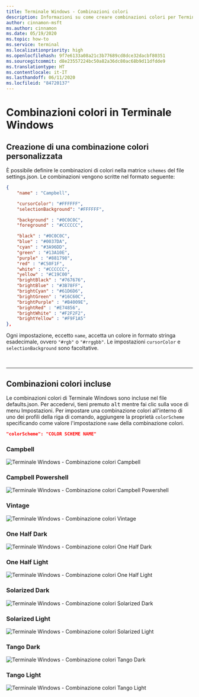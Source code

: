 ```yaml
---
title: Terminale Windows - Combinazioni colori
description: Informazioni su come creare combinazioni colori per Terminale Windows.
author: cinnamon-msft
ms.author: cinnamon
ms.date: 05/19/2020
ms.topic: how-to
ms.service: terminal
ms.localizationpriority: high
ms.openlocfilehash: 9f7e6133a08a21c3b77689cd8dce32dacbf80351
ms.sourcegitcommit: d8e23557224bc50a82a36dc80ac68b9d11dfdde9
ms.translationtype: HT
ms.contentlocale: it-IT
ms.lasthandoff: 06/11/2020
ms.locfileid: "84720137"
---
```

# <a name="color-schemes-in-windows-terminal"></a>Combinazioni colori in Terminale Windows

## <a name="creating-your-own-color-scheme"></a>Creazione di una combinazione colori personalizzata

È possibile definire le combinazioni di colori nella matrice `schemes` del file settings.json. Le combinazioni vengono scritte nel formato seguente:

```json
{
    "name" : "Campbell",

    "cursorColor": "#FFFFFF",
    "selectionBackground": "#FFFFFF",

    "background" : "#0C0C0C",
    "foreground" : "#CCCCCC",

    "black" : "#0C0C0C",
    "blue" : "#0037DA",
    "cyan" : "#3A96DD",
    "green" : "#13A10E",
    "purple" : "#881798",
    "red" : "#C50F1F",
    "white" : "#CCCCCC",
    "yellow" : "#C19C00",
    "brightBlack" : "#767676",
    "brightBlue" : "#3B78FF",
    "brightCyan" : "#61D6D6",
    "brightGreen" : "#16C60C",
    "brightPurple" : "#B4009E",
    "brightRed" : "#E74856",
    "brightWhite" : "#F2F2F2",
    "brightYellow" : "#F9F1A5"
},
```

Ogni impostazione, eccetto `name`, accetta un colore in formato stringa esadecimale, ovvero `"#rgb"` o `"#rrggbb"`. Le impostazioni `cursorColor` e `selectionBackground` sono facoltative.

<br />

___

## <a name="included-color-schemes"></a>Combinazioni colori incluse

Le combinazioni colori di Terminale Windows sono incluse nel file defaults.json. Per accedervi, tieni premuto <kbd>alt</kbd> mentre fai clic sulla voce di menu Impostazioni. Per impostare una combinazione colori all'interno di uno dei profili della riga di comando, aggiungere la proprietà `colorScheme` specificando come valore l'impostazione `name` della combinazione colori.

```json
"colorScheme": "COLOR SCHEME NAME"
```

### <a name="campbell"></a>Campbell

![Terminale Windows - Combinazione colori Campbell](./../images/campbell-color-scheme.png)

### <a name="campbell-powershell"></a>Campbell Powershell

![Terminale Windows - Combinazione colori Campbell Powershell](./../images/campbell-powershell-color-scheme.png)

### <a name="vintage"></a>Vintage

![Terminale Windows - Combinazione colori Vintage](./../images/vintage-color-scheme.png)

### <a name="one-half-dark"></a>One Half Dark

![Terminale Windows - Combinazione colori One Half Dark](./../images/one-half-dark-color-scheme.png)

### <a name="one-half-light"></a>One Half Light

![Terminale Windows - Combinazione colori One Half Light](./../images/one-half-light-color-scheme.png)

### <a name="solarized-dark"></a>Solarized Dark

![Terminale Windows - Combinazione colori Solarized Dark](./../images/solarized-dark-color-scheme.png)

### <a name="solarized-light"></a>Solarized Light

![Terminale Windows - Combinazione colori Solarized Light](./../images/solarized-light-color-scheme.png)

### <a name="tango-dark"></a>Tango Dark

![Terminale Windows - Combinazione colori Tango Dark](./../images/tango-dark-color-scheme.png)

### <a name="tango-light"></a>Tango Light

![Terminale Windows - Combinazione colori Tango Light](./../images/tango-light-color-scheme.png)
